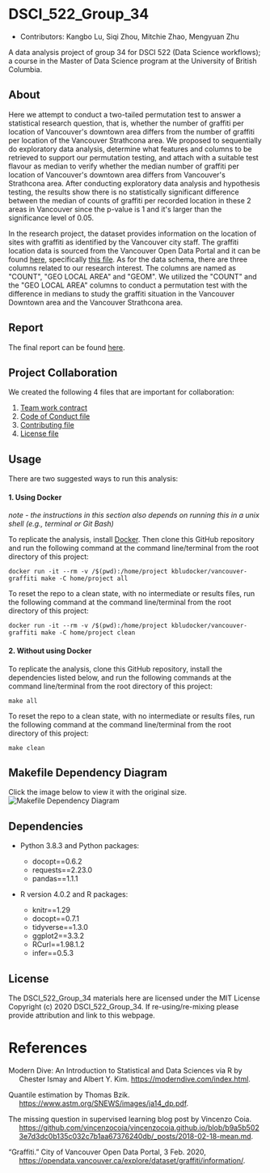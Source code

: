 # DSCI_522_Group_34

- Contributors: Kangbo Lu, Siqi Zhou, Mitchie Zhao, Mengyuan Zhu

A data analysis project of group 34 for DSCI 522 (Data Science workflows); a
course in the Master of Data Science program at the University of
British Columbia.

## About

Here we attempt to conduct a two-tailed permutation test 
to answer a statistical research question, that is, whether 
the number of graffiti per location of Vancouver's downtown area 
differs from the number of graffiti per location of the Vancouver 
Strathcona area. We proposed to sequentially do exploratory data 
analysis, determine what features and columns to be retrieved to support 
our permutation testing, and attach with a suitable test flavour as median
to verify whether the median number of graffiti per location 
of Vancouver's downtown area differs from Vancouver's Strathcona area. 
After conducting exploratory data analysis and hypothesis testing, the results show 
there is no statistically significant difference between the 
median of counts of graffiti per recorded location in these 2 areas in Vancouver
since the p-value is 1 and it's larger than the significance level of 0.05.

In the research project, the dataset provides information on the location of sites with graffiti as identified by the Vancouver city staff. The graffiti location data is sourced from the Vancouver Open Data Portal and it can be found [here](https://opendata.vancouver.ca/pages/home/), specifically [this file](https://opendata.vancouver.ca/explore/dataset/graffiti/download/?format=csv&timezone=Asia/Shanghai&lang=en&use_labels_for_header=true&csv_separator=%3B). As for the data schema, there are three columns related to our research interest. The columns are named as "COUNT", "GEO LOCAL AREA" and "GEOM". We utilized the "COUNT" and the "GEO LOCAL AREA" columns to conduct a permutation test with the difference in medians to study the graffiti situation in the Vancouver Downtown area and the Vancouver Strathcona area.

## Report

The final report can be found
[here](./doc/report.md).

## Project Collaboration
We created the following 4 files that are important for collaboration:
  1. [Team work contract](https://github.com/UBC-MDS/DSCI_522_Group_34/blob/main/TEAM_WORK_CONTRACT.md)
  2. [Code of Conduct file](https://github.com/UBC-MDS/DSCI_522_Group_34/blob/main/CODE_OF_CONDUCT.md)
  3. [Contributing file](https://github.com/UBC-MDS/DSCI_522_Group_34/blob/main/CONTRIBUTING.md)
  4. [License file](https://github.com/UBC-MDS/DSCI_522_Group_34/blob/main/LICENSE.md)

## Usage  

There are two suggested ways to run this analysis:

#### 1\. Using Docker

*note - the instructions in this section also depends on running this in
a unix shell (e.g., terminal or Git Bash)*

To replicate the analysis, install
[Docker](https://www.docker.com/get-started). Then clone this GitHub
repository and run the following command at the command line/terminal
from the root directory of this project:

``` 
docker run -it --rm -v /$(pwd):/home/project kbludocker/vancouver-graffiti make -C home/project all
```



To reset the repo to a clean state, with no intermediate or results
files, run the following command at the command line/terminal from the
root directory of this project:


```
docker run -it --rm -v /$(pwd):/home/project kbludocker/vancouver-graffiti make -C home/project clean
```

   


#### 2\. Without using Docker

To replicate the analysis, clone this GitHub repository, install the dependencies listed below, and run the following commands at the command line/terminal from the root directory of this project:


```
make all
```
To reset the repo to a clean state, with no intermediate or results files, run the following command at the command line/terminal from the root directory of this project:

```
make clean
```

## Makefile Dependency Diagram
Click the image below to view it with the original size.
![Makefile Dependency Diagram](./Makefile.png)

## Dependencies

  - Python 3.8.3 and Python packages:
      - docopt==0.6.2
      - requests==2.23.0
      - pandas==1.1.1

  - R version 4.0.2 and R packages:
      - knitr==1.29
      - docopt==0.7.1
      - tidyverse==1.3.0
      - ggplot2==3.3.2
      - RCurl==1.98.1.2
      - infer==0.5.3

## License

The DSCI_522_Group_34 materials here are licensed under 
the MIT License Copyright (c) 2020 DSCI_522_Group_34. 
If re-using/re-mixing please provide attribution and link to this webpage.

# References

<div id="refs" class="references hanging-indent">

<div id="moderndive">

Modern Dive: An Introduction to Statistical and Data Sciences via R 
by Chester Ismay and Albert Y. Kim. <https://moderndive.com/index.html>.

</div>

<div id="quantile">

Quantile estimation by Thomas Bzik. 
<https://www.astm.org/SNEWS/images/ja14_dp.pdf>.

</div>

<div id="sml">

The missing question in supervised learning blog 
post by Vincenzo Coia. <https://github.com/vincenzocoia/vincenzocoia.github.io/blob/b9a5b5023e7d3dc0b135c032c7b1aa67376240db/_posts/2018-02-18-mean.md>.

</div>

<div id="data">

“Graffiti.” City of Vancouver Open Data Portal, 3 Feb. 2020,
<https://opendata.vancouver.ca/explore/dataset/graffiti/information/>.

</div>

</div>
